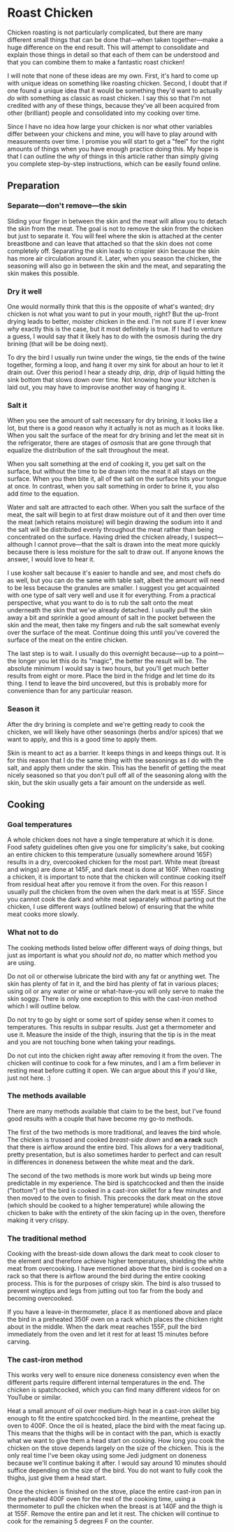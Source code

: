 # Roast Chicken

Chicken roasting is not particularly complicated, but there are many different small things that can be done that—when taken together—make a huge difference on the end result. This will attempt to consolidate and explain those things in detail so that each of them can be understood and that you can combine them to make a fantastic roast chicken!

I will note that none of these ideas are my own. First, it's hard to come up with unique ideas on something like roasting chicken. Second, I doubt that if one found a unique idea that it would be something they'd want to actually _do_ with something as classic as roast chicken. I say this so that I'm not credited with any of these things, because they've all been acquired from other (brilliant) people and consolidated into my cooking over time.

Since I have no idea how large your chicken is nor what other variables differ between your chickens and mine, you will have to play around with measurements over time. I promise you will start to get a "feel" for the right amounts of things when you have enough practice doing this. My hope is that I can outline the *why* of things in this article rather than simply giving you complete step-by-step instructions, which can be easily found online.

## Preparation

### Separate—don't remove—the skin

Sliding your finger in between the skin and the meat will allow you to detach the skin from the meat. The goal is not to remove the skin from the chicken but just to separate it. You will feel where the skin is attached at the center breastbone and can leave that attached so that the skin does not come completely off. Separating the skin leads to crispier skin because the skin has more air circulation around it. Later, when you season the chicken, the seasoning will also go in between the skin and the meat, and separating the skin makes this possible.

### Dry it well

One would normally think that this is the opposite of what's wanted; dry chicken is not what you want to put in your mouth, right? But the up-front drying leads to better, moister chicken in the end. I'm not sure if I ever knew _why_ exactly this is the case, but it most definitely is true. If I had to venture a guess, I would say that it likely has to do with the osmosis during the dry brining (that will be be doing next).

To dry the bird I usually run twine under the wings, tie the ends of the twine together, forming a loop, and hang it over my sink for about an hour to let it drain out. Over this period I hear a steady _drip, drip, drip_ of liquid hitting the sink bottom that slows down over time. Not knowing how your kitchen is laid out, you may have to improvise another way of hanging it.

### Salt it

When you see the amount of salt necessary for dry brining, it looks like a lot, but there is a good reason why it actually is not as much as it looks like. When you salt the surface of the meat for dry brining and let the meat sit in the refrigerator, there are stages of *osmosis* that are gone through that equalize the distribution of the salt throughout the meat.

When you salt something at the end of cooking it, you get salt on the surface, but without the time to be drawn into the meat it all stays on the surface. When you then bite it, all of the salt on the surface hits your tongue at once. In contrast, when you salt something in order to brine it, you also add _time_ to the equation.

Water and salt are attracted to each other. When you salt the surface of the meat, the salt will begin to at first draw moisture out of it and then over time the meat (which retains moisture) will begin drawing the sodium into it and the salt will be distributed evenly throughout the meat rather than being concentrated on the surface. Having dried the chicken already, I suspect—although I cannot prove—that the salt is drawn into the meat more quickly because there is less moisture for the salt to draw out. If anyone knows the answer, I would love to hear it.

I use kosher salt because it's easier to handle and see, and most chefs do as well, but you can do the same with table salt, albeit the amount will need to be less because the granules are smaller. I suggest you get acquainted with one type of salt very well and use it for everything. From a practical perspective, what you want to do is to rub the salt onto the meat underneath the skin that we've already detached. I usually pull the skin away a bit and sprinkle a good amount of salt in the pocket between the skin and the meat, then take my fingers and rub the salt somewhat evenly over the surface of the meat. Continue doing this until you've covered the surface of the meat on the entire chicken.

The last step is to wait. I usually do this overnight because—up to a point—the longer you let this do its "magic", the better the result will be. The absolute minimum I would say is two hours, but you'll get much better results from eight or more. Place the bird in the fridge and let time do its thing. I tend to leave the bird uncovered, but this is probably more for convenience than for any particular reason.

### Season it

After the dry brining is complete and we're getting ready to cook the chicken, we will likely have other seasonings (herbs and/or spices) that we want to apply, and this is a good time to apply them.

Skin is meant to act as a barrier. It keeps things in and keeps things out. It is for this reason that I do the same thing with the seasonings as I do with the salt, and apply them under the skin. This has the benefit of getting the meat nicely seasoned so that you don't pull off all of the seasoning along with the skin, but the skin usually gets a fair amount on the underside as well.

## Cooking

### Goal temperatures

A whole chicken does not have a single temperature at which it is done. Food safety guidelines often give you one for simplicity's sake, but cooking an entire chicken to this temperature (usually somewhere around 165F) results in a dry, overcooked chicken for the most part. White meat (breast and wings) are done at 145F, and dark meat is done at 160F. When roasting a chicken, it is important to note that the chicken will continue cooking itself from residual heat after you remove it from the oven. For this reason I usually pull the chicken from the oven when the dark meat is at 155F. Since you cannot cook the dark and white meat separately without parting out the chicken, I use different ways (outlined below) of ensuring that the white meat cooks more slowly.

### What not to do

The cooking methods listed below offer different ways of *doing* things, but just as important is what you *should not do*, no matter which method you are using.

Do not oil or otherwise lubricate the bird with any fat or anything wet. The skin has plenty of fat in it, and the bird has plenty of fat in various places; using oil or any water or wine or what-have-you will only serve to make the skin soggy. There is only one exception to this with the cast-iron method which I will outline below.

Do not try to go by sight or some sort of spidey sense when it comes to temperatures. This results in subpar results. Just get a thermometer and use it. Measure the inside of the thigh, insuring that the tip is in the meat and you are not touching bone when taking your readings.

Do not cut into the chicken right away after removing it from the oven. The chicken will continue to cook for a few minutes, and I am a firm believer in resting meat before cutting it open. We can argue about this if you'd like, just not here. :)

### The methods available

There are many methods available that claim to be the best, but I've found good results with a couple that have become my go-to methods.

The first of the two methods is more traditional, and leaves the bird whole. The chicken is trussed and cooked *breast-side down* and **on a rack** such that there is airflow around the entire bird. This allows for a very traditional, pretty presentation, but is also sometimes harder to perfect and can result in differences in doneness between the white meat and the dark.

The second of the two methods is more work but winds up being more predictable in my experience. The bird is spatchcocked and then the inside ("bottom") of the bird is cooked in a cast-iron skillet for a few minutes and then moved to the oven to finish. This precooks the dark meat on the stove (which should be cooked to a higher temperature) while allowing the chicken to bake with the entirety of the skin facing up in the oven, therefore making it very crispy.

### The traditional method

Cooking with the breast-side down allows the dark meat to cook closer to the element and therefore achieve higher temperatures, shielding the white meat from overcooking. I have mentioned above that the bird is cooked on a rack so that there is airflow around the bird during the entire cooking process. This is for the purposes of crispy skin. The bird is also trussed to prevent wingtips and legs from jutting out too far from the body and becoming overcooked.

If you have a leave-in thermometer, place it as mentioned above and place the bird in a preheated 350F oven on a rack which places the chicken right about in the middle. When the dark meat reaches 155F, pull the bird immediately from the oven and let it rest for at least 15 minutes before carving.

### The cast-iron method

This works very well to ensure nice doneness consistency even when the different parts require different internal temperatures in the end. The chicken is spatchcocked, which you can find many different videos for on YouTube or similar.

Heat a small amount of oil over medium-high heat in a cast-iron skillet big enough to fit the entire spatchcocked bird. In the meantime, preheat the oven to 400F. Once the oil is heated, place the bird with the meat facing up. This means that the thighs will be in contact with the pan, which is exactly what we want to give them a head start on cooking. How long you cook the chicken on the stove depends largely on the size of the chicken. This is the only real time I've been okay using some Jedi judgment on doneness because we'll continue baking it after. I would say around 10 minutes should suffice depending on the size of the bird. You do not want to fully cook the thighs, just give them a head start.

Once the chicken is finished on the stove, place the entire cast-iron pan in the preheated 400F oven for the rest of the cooking time, using a thermometer to pull the chicken when the breast is at 140F and the thigh is at 155F. Remove the entire pan and let it rest. The chicken will continue to cook for the remaining 5 degrees F on the counter.
